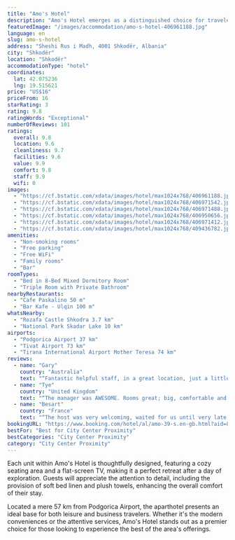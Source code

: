```yaml
---
title: "Amo's Hotel"
description: "Amo's Hotel emerges as a distinguished choice for travelers seeking a blend of comfort and convenience in their accommodation."
featuredImage: "/images/accommodation/amo-s-hotel-406961188.jpg"
language: en
slug: amo-s-hotel
address: "Sheshi Rus i Madh, 4001 Shkodër, Albania"
city: "Shkodër"
location: "Shkodër"
accommodationType: "hotel"
coordinates:
  lat: 42.075236
  lng: 19.515621
price: "US$16"
priceFrom: 16
starRating: 3
rating: 9.8
ratingWords: "Exceptional"
numberOfReviews: 101
ratings:
  overall: 9.8
  location: 9.6
  cleanliness: 9.7
  facilities: 9.6
  value: 9.9
  comfort: 9.8
  staff: 9.9
  wifi: 0
images:
  - "https://cf.bstatic.com/xdata/images/hotel/max1024x768/406961188.jpg?k=3aa34c4ddf90e6c583d5a8d66cb32095742139be0fbe2631cf563fc726943f92&o=&hp=1"
  - "https://cf.bstatic.com/xdata/images/hotel/max1024x768/406971542.jpg?k=bda5b71695b17508721327cac6896fba1a574701b90ef8a6ee423757bd4ad0b4&o=&hp=1"
  - "https://cf.bstatic.com/xdata/images/hotel/max1024x768/406971488.jpg?k=a353cf098e8acea04ae9000305c7a739297268c424a3c4ba1b96f0b9259914c8&o=&hp=1"
  - "https://cf.bstatic.com/xdata/images/hotel/max1024x768/406950656.jpg?k=bac5fb7320e8263b8d7dde1eb8b0262e36f347b0ae9b9fbc163e190294324783&o=&hp=1"
  - "https://cf.bstatic.com/xdata/images/hotel/max1024x768/406971412.jpg?k=ceaae9776a489ba80e8f9db058024bfd25b2f0ee1de851fd3e11bbf96755a1e7&o=&hp=1"
  - "https://cf.bstatic.com/xdata/images/hotel/max1024x768/409436782.jpg?k=eac91002bfc77521ddb5c556550244e22dd3a9f62e75ba389a6685477306520b&o=&hp=1"
amenities:
  - "Non-smoking rooms"
  - "Free parking"
  - "Free WiFi"
  - "Family rooms"
  - "Bar"
roomTypes:
  - "Bed in 8-Bed Mixed Dormitory Room"
  - "Triple Room with Private Bathroom"
nearbyRestaurants:
  - "Cafe Paskalino 50 m"
  - "Bar Kafe - Ulqin 100 m"
whatsNearby:
  - "Rozafa Castle Shkodra 3.7 km"
  - "National Park Skadar Lake 10 km"
airports:
  - "Podgorica Airport 37 km"
  - "Tivat Airport 73 km"
  - "Tirana International Airport Mother Teresa 74 km"
reviews:
  - name: "Gary"
    country: "Australia"
    text: "“Fantastic helpful staff, in a great location, just a little walk to everything you need. Would stay again”"
  - name: "Tye"
    country: "United Kingdom"
    text: "“The manager was AWESOME. Rooms great; big, comfortable and stylish.”"
  - name: "Besart"
    country: "France"
    text: "“The host was very welcoming, waited for us until very late, thank you again! Staff at the bar in the morning were very friendly - can only recommend this. I wish all places in Albania were that friendly and professional”"
bookingURL: "https://www.booking.com/hotel/al/amo-39-s.en-gb.html?aid=8035640"
bestFor: "Best for City Center Proximity"
bestCategories: "City Center Proximity"
category: "City Center Proximity"
---
```


Each unit within Amo's Hotel is thoughtfully designed, featuring a cozy seating area and a flat-screen TV, making it a perfect retreat after a day of exploration. Guests will appreciate the attention to detail, including the provision of soft bed linen and plush towels, enhancing the overall comfort of their stay.

Located a mere 57 km from Podgorica Airport, the aparthotel presents an ideal base for both leisure and business travelers. Whether it's the modern conveniences or the attentive services, Amo's Hotel stands out as a premier choice for those looking to experience the best of the area's offerings.